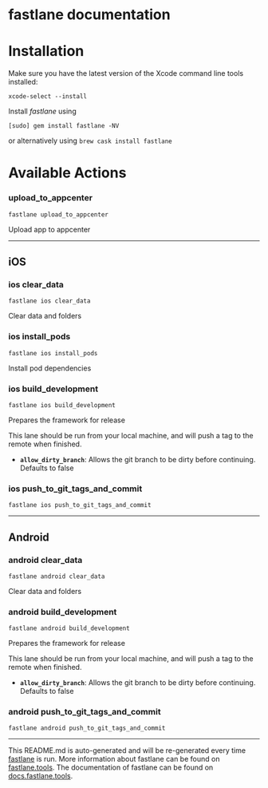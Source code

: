fastlane documentation
================
# Installation

Make sure you have the latest version of the Xcode command line tools installed:

```
xcode-select --install
```

Install _fastlane_ using
```
[sudo] gem install fastlane -NV
```
or alternatively using `brew cask install fastlane`

# Available Actions
### upload_to_appcenter
```
fastlane upload_to_appcenter
```
Upload app to appcenter

----

## iOS
### ios clear_data
```
fastlane ios clear_data
```
Clear data and folders
### ios install_pods
```
fastlane ios install_pods
```
Install pod dependencies
### ios build_development
```
fastlane ios build_development
```
Prepares the framework for release

This lane should be run from your local machine, and will push a tag to the remote when finished.

 * **`allow_dirty_branch`**: Allows the git branch to be dirty before continuing. Defaults to false
### ios push_to_git_tags_and_commit
```
fastlane ios push_to_git_tags_and_commit
```


----

## Android
### android clear_data
```
fastlane android clear_data
```
Clear data and folders
### android build_development
```
fastlane android build_development
```
Prepares the framework for release

This lane should be run from your local machine, and will push a tag to the remote when finished.

 * **`allow_dirty_branch`**: Allows the git branch to be dirty before continuing. Defaults to false
### android push_to_git_tags_and_commit
```
fastlane android push_to_git_tags_and_commit
```


----

This README.md is auto-generated and will be re-generated every time [fastlane](https://fastlane.tools) is run.
More information about fastlane can be found on [fastlane.tools](https://fastlane.tools).
The documentation of fastlane can be found on [docs.fastlane.tools](https://docs.fastlane.tools).

